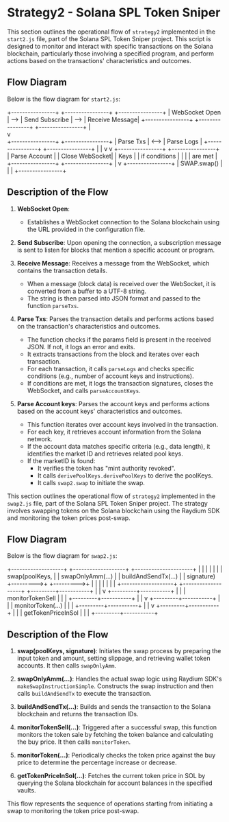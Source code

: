 # Strategy2 - Solana SPL Token Sniper
This section outlines the operational flow of `strategy2` implemented in the `start2.js` file, part of the Solana SPL Token Sniper project.
This script is designed to monitor and interact with specific transactions on the Solana blockchain, particularly those involving a specified program, and perform actions based on the transactions' characteristics and outcomes.

## Flow Diagram

Below is the flow diagram for `start2.js`:

+----------------+     +----------------+     +----------------+ 
| WebSocket Open | --> | Send Subscribe | --> | Receive Message| 
+----------------+     +----------------+     +----------------+ 
                                                      |         
                                                      v         
                                              +----------------+      +----------------+
                                              | Parse Txs      | <--> | Parse Logs     |
                                              +----------------+      +----------------+
                                                      |                       |
                                                      v                       v
                                              +----------------+      +----------------+
                                              | Parse Account  |      | Close WebSocket|
                                              | Keys           |      | if conditions  |
                                              |                |      | are met        |
                                              +----------------+      +----------------+
                                                      |
                                                      v
                                              +----------------+ 
                                              | SWAP.swap()    | 
                                              |                | 
                                              +----------------+

## Description of the Flow

1. **WebSocket Open**: 
    - Establishes a WebSocket connection to the Solana blockchain using the URL provided in the configuration file.

2. **Send Subscribe**: Upon opening the connection, a subscription message is sent to listen for blocks that mention a specific account or program.

3. **Receive Message**: Receives a message from the WebSocket, which contains the transaction details.
    - When a message (block data) is received over the WebSocket, it is converted from a buffer to a UTF-8 string.
    - The string is then parsed into JSON format and passed to the function `parseTxs`.

4. **Parse Txs**: Parses the transaction details and performs actions based on the transaction's characteristics and outcomes.
    - The function checks if the params field is present in the received JSON. If not, it logs an error and exits.
    - It extracts transactions from the block and iterates over each transaction.
    - For each transaction, it calls `parseLogs` and checks specific conditions (e.g., number of account keys and instructions).
    - If conditions are met, it logs the transaction signatures, closes the WebSocket, and calls `parseAccountKeys`.

5. **Parse Account keys**: Parses the account keys and performs actions based on the account keys' characteristics and outcomes.
    - This function iterates over account keys involved in the transaction.
    - For each key, it retrieves account information from the Solana network.
    - If the account data matches specific criteria (e.g., data length), it identifies the market ID and retrieves related pool keys.
    - If the marketID is found:
        - It verifies the token has "mint authority revoked".
        - It calls `derivePoolKeys.derivePoolKeys` to derive the poolKeys.
        - It calls `swap2.swap` to initiate the swap.

<!-- Divider -->


This section outlines the operational flow of `strategy2` implemented in the `swap2.js` file, part of the Solana SPL Token Sniper project. The strategy involves swapping tokens on the Solana blockchain using the Raydium SDK and monitoring the token prices post-swap.

## Flow Diagram

Below is the flow diagram for `swap2.js`:

+-------------------+          +-------------------+          +---------------------+
|                   |          |                   |          |                     |
| swap(poolKeys,    |          | swapOnlyAmm(...)  |          | buildAndSendTx(...) |
| signature)        +--------->+                   +--------->+                     |
|                   |          |                   |          |                     |
+-------------------+          +-------------------+          +---------+-----------+
                                                                        |
                                                                        |
                                                                        v
                                                              +---------+-----------+
                                                              |                     |
                                                              | monitorTokenSell    |
                                                              |                     |
                                                              +---------+-----------+
                                                                        |
                                                                        |
                                                                        v
                                                              +---------+-----------+
                                                              |                     |
                                                              | monitorToken(...)   |
                                                              |                     |
                                                              +---------+-----------+
                                                                        |
                                                                        |
                                                                        v
                                                              +---------+-----------+
                                                              |                     |
                                                              | getTokenPriceInSol  |
                                                              |                     |
                                                              +---------+-----------+

## Description of the Flow

1. **swap(poolKeys, signature)**: Initiates the swap process by preparing the input token and amount, setting slippage, and retrieving wallet token accounts. It then calls `swapOnlyAmm`.

2. **swapOnlyAmm(...)**: Handles the actual swap logic using Raydium SDK's `makeSwapInstructionSimple`. Constructs the swap instruction and then calls `buildAndSendTx` to execute the transaction.

3. **buildAndSendTx(...)**: Builds and sends the transaction to the Solana blockchain and returns the transaction IDs.

4. **monitorTokenSell(...)**: Triggered after a successful swap, this function monitors the token sale by fetching the token balance and calculating the buy price. It then calls `monitorToken`.

5. **monitorToken(...)**: Periodically checks the token price against the buy price to determine the percentage increase or decrease.

6. **getTokenPriceInSol(...)**: Fetches the current token price in SOL by querying the Solana blockchain for account balances in the specified vaults.

This flow represents the sequence of operations starting from initiating a swap to monitoring the token price post-swap.